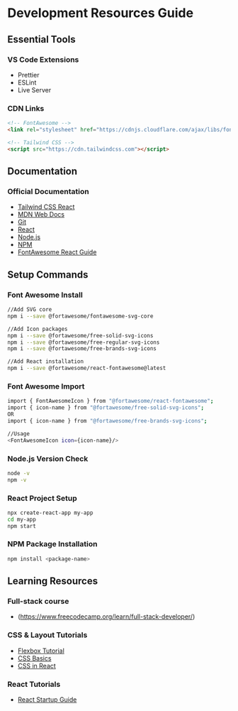 # Development Resources Guide

## Essential Tools

### VS Code Extensions
- Prettier
- ESLint
- Live Server

### CDN Links
```html
<!-- FontAwesome -->
<link rel="stylesheet" href="https://cdnjs.cloudflare.com/ajax/libs/font-awesome/6.0.0-beta3/css/all.min.css">

<!-- Tailwind CSS -->
<script src="https://cdn.tailwindcss.com"></script>
```

## Documentation

### Official Documentation
- [Tailwind CSS React](https://tailwindcss.com/docs/guides/create-react-app)
- [MDN Web Docs](https://developer.mozilla.org/en-US/docs)
- [Git](https://git-scm.com/)
- [React](https://react.dev/)
- [Node.js](https://nodejs.org/en)
- [NPM](https://npmjs.com)
- [FontAwesome React Guide](https://docs.fontawesome.com/web/use-with/react)


## Setup Commands

### Font Awesome Install

```bash
//Add SVG core
npm i --save @fortawesome/fontawesome-svg-core

//Add Icon packages
npm i --save @fortawesome/free-solid-svg-icons
npm i --save @fortawesome/free-regular-svg-icons
npm i --save @fortawesome/free-brands-svg-icons

//Add React installation
npm i --save @fortawesome/react-fontawesome@latest
```

### Font Awesome Import
```bash
import { FontAwesomeIcon } from "@fortawesome/react-fontawesome";
import { icon-name } from "@fortawesome/free-solid-svg-icons";
OR
import { icon-name } from "@fortawesome/free-brands-svg-icons";

//Usage
<FontAwesomeIcon icon={icon-name}/>
```

### Node.js Version Check
```bash
node -v
npm -v
```

### React Project Setup
```bash
npx create-react-app my-app
cd my-app
npm start
```

### NPM Package Installation
```bash
npm install <package-name>
```

## Learning Resources

### Full-stack course
- (https://www.freecodecamp.org/learn/full-stack-developer/)

### CSS & Layout Tutorials
- [Flexbox Tutorial](https://youtu.be/tXIhdp5R7sc?si=rnkShUfoZew5KLCc)
- [CSS Basics](https://youtu.be/i1FeOOhNnwU?si=jG8lbwaPgbb0YH44)
- [CSS in React](https://youtu.be/j5P9FHiBVNo?si=fTnAUnh6oGVZcyum)

### React Tutorials
- [React Startup Guide](https://youtu.be/E8lXC2mR6-k?si=92jIs95f7_TWMAcW)
